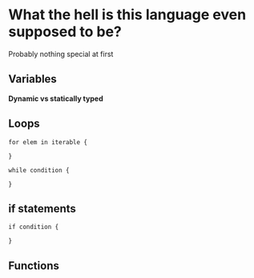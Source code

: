 # What the hell is this language even supposed to be?

Probably nothing special at first

## Variables

__Dynamic vs statically typed__

## Loops

```
for elem in iterable {

}

while condition {

}
```
## if statements

```
if condition {

}
```

## Functions
```
```
